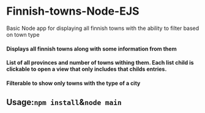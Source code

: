 # Finnish-towns-Node-EJS
Basic Node app for displaying all finnish towns with the ability to filter based on town type

<h4>Displays all finnish towns along with some information from them
<h4>List of all provinces and number of towns withing them. Each list child is clickable to open a view that only includes that childs entries.
<h4>Filterable to show only towns with the type of a city

<h2>Usage:<code>npm install</code>&<code>node main</code>
